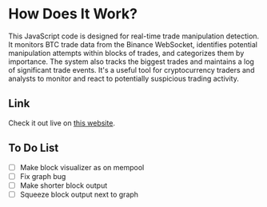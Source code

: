 # How Does It Work?

This JavaScript code is designed for real-time trade manipulation detection. It monitors BTC trade data from the Binance WebSocket, identifies potential manipulation attempts within blocks of trades, and categorizes them by importance. The system also tracks the biggest trades and maintains a log of significant trade events. It's a useful tool for cryptocurrency traders and analysts to monitor and react to potentially suspicious trading activity.


## Link
Check it out live on [this website](https://themikerik.github.io/futuresChecker/).

## To Do List
- [ ] Make block visualizer as on mempool
- [ ] Fix graph bug
- [ ] Make shorter block output
- [ ] Squeeze block output next to graph
